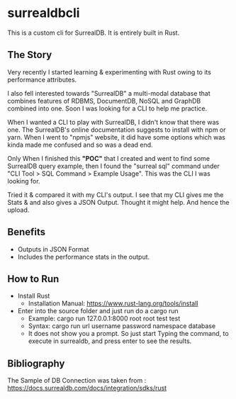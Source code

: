 # surrealdbcli
This is a custom cli for SurrealDB.
It is entirely built in Rust.

## The Story
Very recently I started learning & experimenting with Rust owing to its performance attributes.

I also fell interested towards "SurrealDB" a multi-modal database that combines features of RDBMS, DocumentDB, NoSQL and GraphDB combined into one.
Soon I was looking for a CLI to help me practice. 

When I wanted  a CLI to play with SurrealDB, I didn't know that there was one.
The SurrealDB's online documentation suggests to install with npm or yarn.
When I went to "npmjs" website, it did have some options which was kinda made me confused and so was a dead end.

Only When I finished this **"POC"** that I created and went to find some SurrealDB query example, then I found the "surreal sql" command under "CLI Tool > SQL Command > Example Usage". This was the CLI I was looking for.

Tried it & compared it with my CLI's output.
I see that my CLI gives me the Stats & and also gives a JSON Output.
Thought it might help. And hence the upload.

## Benefits
* Outputs in JSON Format
* Includes the performance stats in the output.

## How to Run
* Install Rust
  * Installation Manual: https://www.rust-lang.org/tools/install
* Enter into the source folder and just run do a cargo run
  * Example: cargo run 127.0.0.1:8000 root root test test
  * Syntax: cargo run url username password namespace database
  * It does not show you a prompt. So just start Typing the command, to execute in surrealdb, and press enter to see the results.

## Bibliography
The Sample of DB Connection was taken from : https://docs.surrealdb.com/docs/integration/sdks/rust

